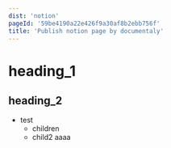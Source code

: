 ```yaml
---
dist: 'notion'
pageId: '59be4190a22e426f9a30af8b2ebb756f'
title: 'Publish notion page by documentaly'
---
```


# heading_1

## heading_2

- test
  - children
  - child2 aaaa

